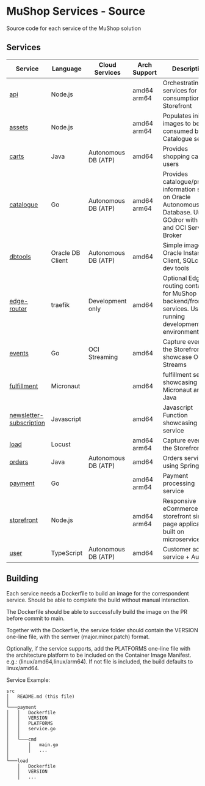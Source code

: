 # MuShop Services - Source

Source code for each service of the MuShop solution

## Services

| Service                                                  | Language         | Cloud Services      | Arch Support | Description                                                                                                                   | Build Status  |
| -------------------------------------------------------- | ---------------- | ------------------- | ------------ | ----------------------------------------------------------------------------------------------------------------------------- | ------------- |
| [api](./src/api)                                         | Node.js          |                     | amd64  arm64 | Orchestrating services for consumption by Storefront |   |
| [assets](./src/assets)                                   | Node.js          |                     | amd64  arm64 | Populates initial images to be consumed by Catalogue service |   |
| [carts](./src/carts)                                     | Java             | Autonomous DB (ATP) |     amd64    | Provides shopping carts for users |   |
| [catalogue](./src/catalogue)                             | Go               | Autonomous DB (ATP) | amd64  arm64 | Provides catalogue/product information stored on Oracle Autonomous Database. Uses GOdror with GoKit and OCI Service Broker    |  |
| [dbtools](./src/dbtools)                                 | Oracle DB Client | Autonomous DB (ATP) |     amd64    | Simple image with Oracle Instant Client, SQLce and dev tools |   |
| [edge-router](./src/edge-router)                         | traefik          | Development only    |     amd64    | Optional Edge routing container for MuShop backend/frontend services. Used for running development environments                   |   |
| [events](./src/events)                                   | Go               | OCI Streaming       |     amd64    | Capture events on the Storefront and showcase OCI Streams                   |   |
| [fulfillment](./src/fulfillment)                         | Micronaut        |                     |     amd64    | fulfillment service showcasing Micronaut and Java                   |   |
| [newsletter-subscription](./src/newsletter-subscription) | Javascript       |                     |     amd64    | Javascript Function showcasing email service                   |   |
| [load](./src/load)                                       | Locust           |                     | amd64  arm64 | Capture events on the Storefront                   |   |
| [orders](./src/orders)                                   | Java             | Autonomous DB (ATP) |     amd64    | Orders service using Springboot |   |
| [payment](./src/payment)                                 | Go               |                     | amd64  arm64 | Payment processing service |   |
| [storefront](./src/storefront)                           | Node.js          |                     | amd64  arm64 | Responsive eCommerce storefront single page application built on microservices |   |
| [user](./src/user)                                       | TypeScript       | Autonomous DB (ATP) |     amd64    | Customer account service + AuthN |   |

## Building

Each service needs a Dockerfile to build an image for the correspondent service. Should be able to complete the build without manual interaction.

The Dockerfile should be able to successfully build the image on the PR before commit to main.

Together with the Dockerfile, the service folder should contain the VERSION one-line file, with the semver (major.minor.patch) format.

Optionally, if the service supports, add the PLATFORMS one-line file with the architecture platform to be included on the Container Image Manifest. e.g.: (linux/amd64,linux/arm64). If not file is included, the build defaults to linux/amd64.

Service Example:

```profile
src
│   README.md (this file)
│
└───payment
│   │   Dockerfile
│   │   VERSION
│   │   PLATFORMS
│   │   service.go
│   │
│   └───cmd
│       │   main.go
│       │   ...
│   
└───load
    │   Dockerfile
    │   VERSION
    │   ...
```
